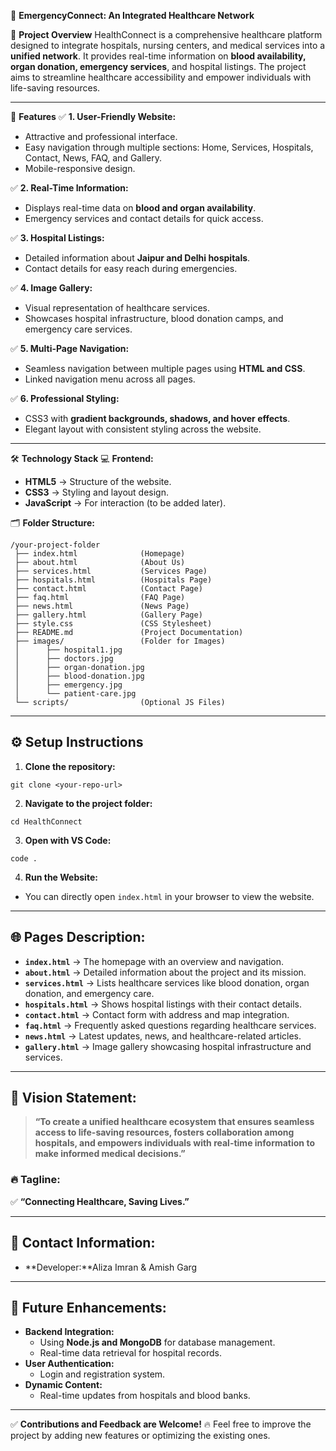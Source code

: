 🏥 **EmergencyConnect: An Integrated Healthcare Network**

🚀 **Project Overview**
HealthConnect is a comprehensive healthcare platform designed to integrate hospitals, nursing centers, and medical services into a **unified network**. It provides real-time information on **blood availability, organ donation, emergency services**, and hospital listings. The project aims to streamline healthcare accessibility and empower individuals with life-saving resources.

---

 🌟 **Features**
 ✅ **1. User-Friendly Website:**
- Attractive and professional interface.
- Easy navigation through multiple sections: Home, Services, Hospitals, Contact, News, FAQ, and Gallery.
- Mobile-responsive design.

✅ **2. Real-Time Information:**
- Displays real-time data on **blood and organ availability**.
- Emergency services and contact details for quick access.

✅ **3. Hospital Listings:**
- Detailed information about **Jaipur and Delhi hospitals**.
- Contact details for easy reach during emergencies.

✅ **4. Image Gallery:**
- Visual representation of healthcare services.
- Showcases hospital infrastructure, blood donation camps, and emergency care services.

✅ **5. Multi-Page Navigation:**
- Seamless navigation between multiple pages using **HTML and CSS**.
- Linked navigation menu across all pages.

✅ **6. Professional Styling:**
- CSS3 with **gradient backgrounds, shadows, and hover effects**.
- Elegant layout with consistent styling across the website.

---

🛠️ **Technology Stack**
💻 **Frontend:**
- **HTML5** → Structure of the website.
- **CSS3** → Styling and layout design.
- **JavaScript** → For interaction (to be added later).

🗂️ **Folder Structure:**
```
/your-project-folder
 ├── index.html              (Homepage)
 ├── about.html              (About Us)
 ├── services.html           (Services Page)
 ├── hospitals.html          (Hospitals Page)
 ├── contact.html            (Contact Page)
 ├── faq.html                (FAQ Page)
 ├── news.html               (News Page)
 ├── gallery.html            (Gallery Page)
 ├── style.css               (CSS Stylesheet)
 ├── README.md               (Project Documentation)
 ├── images/                 (Folder for Images)
 │      ├── hospital1.jpg
 │      ├── doctors.jpg
 │      ├── organ-donation.jpg
 │      ├── blood-donation.jpg
 │      ├── emergency.jpg
 │      └── patient-care.jpg
 └── scripts/                (Optional JS Files)
```

---

## ⚙️ **Setup Instructions**
1. **Clone the repository:**
```
git clone <your-repo-url>
```
2. **Navigate to the project folder:**
```
cd HealthConnect
```
3. **Open with VS Code:**
```
code .
```
4. **Run the Website:**
- You can directly open `index.html` in your browser to view the website.

---

## 🌐 **Pages Description:**
- **`index.html`** → The homepage with an overview and navigation.
- **`about.html`** → Detailed information about the project and its mission.
- **`services.html`** → Lists healthcare services like blood donation, organ donation, and emergency care.
- **`hospitals.html`** → Shows hospital listings with their contact details.
- **`contact.html`** → Contact form with address and map integration.
- **`faq.html`** → Frequently asked questions regarding healthcare services.
- **`news.html`** → Latest updates, news, and healthcare-related articles.
- **`gallery.html`** → Image gallery showcasing hospital infrastructure and services.

---

## 🎯 **Vision Statement:**
> **“To create a unified healthcare ecosystem that ensures seamless access to life-saving resources, fosters collaboration among hospitals, and empowers individuals with real-time information to make informed medical decisions.”**

### 🔥 **Tagline:**
✅ **“Connecting Healthcare, Saving Lives.”**

---

## 📩 **Contact Information:**
- **Developer:**Aliza Imran & Amish Garg 


---

## 🚀 **Future Enhancements:**
- **Backend Integration:**
    - Using **Node.js and MongoDB** for database management.
    - Real-time data retrieval for hospital records.
- **User Authentication:**
    - Login and registration system.
- **Dynamic Content:**
    - Real-time updates from hospitals and blood banks.

---

✅ **Contributions and Feedback are Welcome!**
🔥 Feel free to improve the project by adding new features or optimizing the existing ones.
